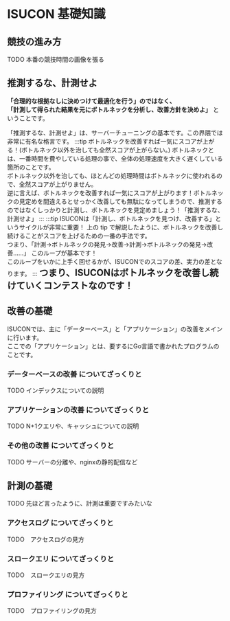 # ISUCON 基礎知識
## 競技の進み方
TODO 本番の競技時間の画像を張る

## 推測するな、計測せよ
**「合理的な根拠なしに決めつけて最適化を行う」のではなく、  
「計測して得られた結果を元にボトルネックを分析し、改善方針を決めよ」** ということです。

「推測するな、計測せよ」は、サーバーチューニングの基本です。この界隈では非常に有名な格言です。
:::tip ボトルネックを改善すれば一気にスコアが上がる！(ボトルネック以外を治しても全然スコアが上がらない。)
ボトルネックとは、一番時間を費やしている処理の事で、全体の処理速度を大きく遅くしている箇所のことです。  
ボトルネック以外を治しても、ほとんどの処理時間はボトルネックに使われるので、全然スコアが上がりません。  
逆に言えば、ボトルネックを改善すれば一気にスコアが上がります！ボトルネックの見定めを間違えるとせっかく改善しても無駄になってしまうので、推測するのではなくしっかりと計測し、ボトルネックを見定めましょう！「推測するな、計測せよ」
:::
:::tip ISUCONは「計測し、ボトルネックを見つけ、改善する」というサイクルが非常に重要！
上の tip で解説したように、ボトルネックを改善し続けることがスコアを上げるための一番の手法です。  
つまり、「計測->ボトルネックの発見->改善->計測->ボトルネックの発見->改善……」 このループが基本です！  
このループをいかに上手く回せるかが、ISUCONでのスコアの差、実力の差となります。
:::
<b style="font-size: 150%;">つまり、ISUCONはボトルネックを改善し続けていくコンテストなのです！</b>

## 改善の基礎
ISUCONでは、主に「データーベース」と「アプリケーション」の改善をメインに行います。  
ここでの「アプリケーション」とは、要するにGo言語で書かれたプログラムのことです。

### データーベースの改善 についてざっくりと
TODO インデックスについての説明

### アプリケーションの改善 についてざっくりと
TODO N+1クエリや、キャッシュについての説明

### その他の改善 についてざっくりと
TODO サーバーの分離や、nginxの静的配信など

## 計測の基礎
TODO 先ほど言ったように、計測は重要ですみたいな
### アクセスログ についてざっくりと
TODO　アクセスログの見方
### スロークエリ についてざっくりと
TODO　スロークエリの見方
### プロファイリング についてざっくりと
TODO　プロファイリングの見方




